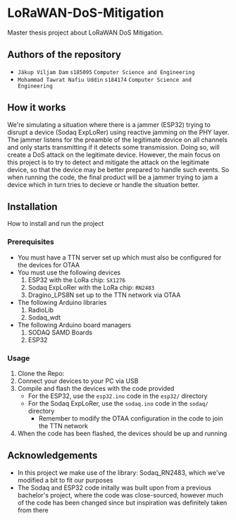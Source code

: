 # LoRaWAN-DoS-Mitigation
Master thesis project about LoRaWAN DoS Mitigation.

## Authors of the repository

- `Jákup Viljam Dam` `s185095` `Computer Science and Engineering`
- `Mohammad Tawrat Nafiu Uddin` `s184174` `Computer Science and Engineering`

## How it works
We're simulating a situation where there is a jammer (ESP32) trying to disrupt a device (Sodaq ExpLoRer) using reactive jamming on the PHY layer.
The jammer listens for the preamble of the legitimate device on all channels and only starts transmitting if it detects some transmission. Doing so, will create a DoS attack on the legitimate device. However, the main focus on this project is to try to detect and mitigate the attack on the legitimate device, so that the device may be better prepared to handle such events. So when running the code, the final product will be a jammer trying to jam a device which in turn tries to decieve or handle the situation better.

## Installation
How to install and run the project

### Prerequisites
- You must have a TTN server set up which must also be configured for the devices for OTAA
- You must use the following devices
  1. ESP32 with the LoRa chip: `SX1276`
  2. Sodaq ExpLoRer with the LoRa chip: `RN2483` 
  3. Dragino_LPS8N set up to the TTN network via OTAA
- The following Arduino libraries
  1. RadioLib
  2. Sodaq_wdt
- The following Arduino board managers
  1. SODAQ SAMD Boards
  2. ESP32

### Usage
1. Clone the Repo:
2. Connect your devices to your PC via USB
3. Compile and flash the devices with the code provided
   - For the ESP32, use the `esp32.ino` code in the `esp32/` directory
   - For the Sodaq ExpLoRer, use the `sodaq.ino` code in the `sodaq/` directory 
     - Remember to modify the OTAA configuration in the code to join the TTN network
4. When the code has been flashed, the devices should be up and running

## Acknowledgements
- In this project we make use of the library: Sodaq_RN2483, which we've modified a bit to fit our purposes
- The Sodaq and ESP32 code initally was built upon from a previous bachelor's project, where the code was close-sourced, however much of the code has been changed since but inspiration was definitely taken from there
